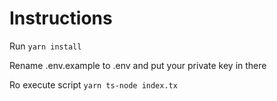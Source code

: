 # Instructions

Run
`yarn install`

Rename .env.example to .env and put your private key in there

Ro execute script
`yarn ts-node index.tx`
